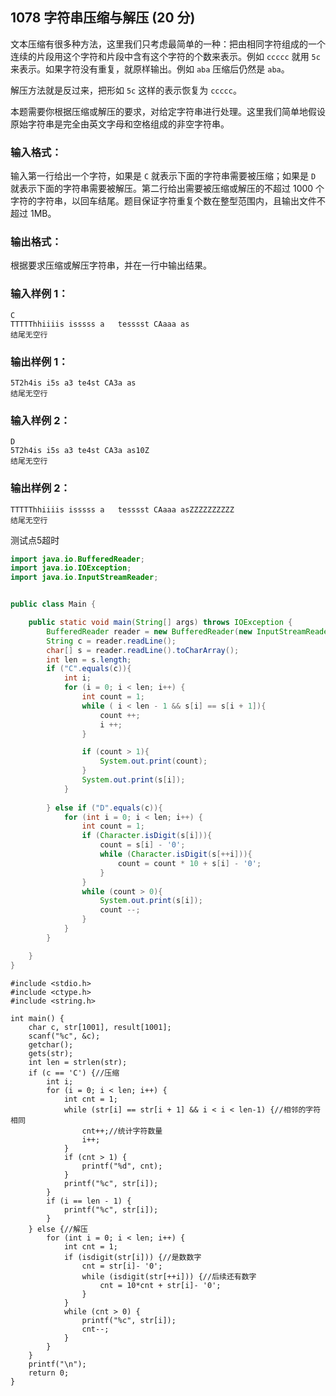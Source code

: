 ## 1078 字符串压缩与解压 (20 分)

文本压缩有很多种方法，这里我们只考虑最简单的一种：把由相同字符组成的一个连续的片段用这个字符和片段中含有这个字符的个数来表示。例如 `ccccc` 就用 `5c` 来表示。如果字符没有重复，就原样输出。例如 `aba` 压缩后仍然是 `aba`。

解压方法就是反过来，把形如 `5c` 这样的表示恢复为 `ccccc`。

本题需要你根据压缩或解压的要求，对给定字符串进行处理。这里我们简单地假设原始字符串是完全由英文字母和空格组成的非空字符串。

### 输入格式：

输入第一行给出一个字符，如果是 `C` 就表示下面的字符串需要被压缩；如果是 `D` 就表示下面的字符串需要被解压。第二行给出需要被压缩或解压的不超过 1000 个字符的字符串，以回车结尾。题目保证字符重复个数在整型范围内，且输出文件不超过 1MB。

### 输出格式：

根据要求压缩或解压字符串，并在一行中输出结果。

### 输入样例 1：

```in
C
TTTTThhiiiis isssss a   tesssst CAaaa as
结尾无空行
```

### 输出样例 1：

```out
5T2h4is i5s a3 te4st CA3a as
结尾无空行
```

### 输入样例 2：

```in
D
5T2h4is i5s a3 te4st CA3a as10Z
结尾无空行
```

### 输出样例 2：

```out
TTTTThhiiiis isssss a   tesssst CAaaa asZZZZZZZZZZ
结尾无空行
```



测试点5超时

```java
import java.io.BufferedReader;
import java.io.IOException;
import java.io.InputStreamReader;


public class Main {

    public static void main(String[] args) throws IOException {
        BufferedReader reader = new BufferedReader(new InputStreamReader(System.in));
        String c = reader.readLine();
        char[] s = reader.readLine().toCharArray();
        int len = s.length;
        if ("C".equals(c)){
            int i;
            for (i = 0; i < len; i++) {
                int count = 1;
                while ( i < len - 1 && s[i] == s[i + 1]){
                    count ++;
                    i ++;
                }

                if (count > 1){
                    System.out.print(count);
                }
                System.out.print(s[i]);
            }
            
        } else if ("D".equals(c)){
            for (int i = 0; i < len; i++) {
                int count = 1;
                if (Character.isDigit(s[i])){
                    count = s[i] - '0';
                    while (Character.isDigit(s[++i])){
                        count = count * 10 + s[i] - '0';
                    }
                }
                while (count > 0){
                    System.out.print(s[i]);
                    count --;
                }
            }
        }

    }
}
```



```
#include <stdio.h>
#include <ctype.h>
#include <string.h>

int main() {
	char c, str[1001], result[1001];
	scanf("%c", &c);
	getchar();
	gets(str);
	int len = strlen(str);
	if (c == 'C') {//压缩 
		int i;
		for (i = 0; i < len; i++) {
			int cnt = 1;
			while (str[i] == str[i + 1] && i < i < len-1) {//相邻的字符相同 
				cnt++;//统计字符数量 
				i++;
			}
			if (cnt > 1) {
				printf("%d", cnt);
			} 
			printf("%c", str[i]);
		}
		if (i == len - 1) {
			printf("%c", str[i]);
		}
	} else {//解压 
		for (int i = 0; i < len; i++) {
			int cnt = 1;
			if (isdigit(str[i])) {//是数数字 
				cnt = str[i]- '0';
				while (isdigit(str[++i])) {//后续还有数字 
					cnt = 10*cnt + str[i]- '0';
				}
			}
			while (cnt > 0) {
				printf("%c", str[i]);
				cnt--;
			}
		}
	} 
	printf("\n");
	return 0;
}
```

